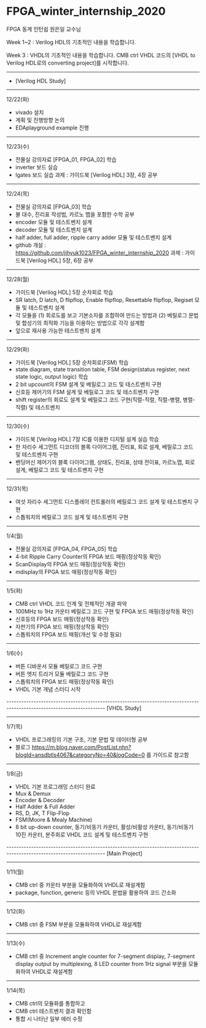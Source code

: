 # FPGA_winter_internship_2020
FPGA 동계 인턴쉽 원은일 교수님

Week 1~2 :
Verilog HDL의 기초적인 내용을 학습합니다.

Week 3 :
VHDL의 기초적인 내용을 학습합니다.
CMB ctrl VHDL 코드의 [VHDL to Verilog HDL로의 converting project]를 시작합니다.




---------------------------------------------------------------------------------------------------------------------
- [Verilog HDL Study]
----------------------------------------------------------------------------------------------------------------------
12/22(화) 
- vivado 설치
- 계획 및 진행방향 논의
- EDAplayground example 진행
--------------------------------------------------------------
12/23(수) 
- 전물실 강의자료 [FPGA_01, FPGA_02] 학습
- inverter 보드 실습 
- lgates 보드 실습
과제 : 가이드북 [Verilog HDL] 3장, 4장 공부
--------------------------------------------------------------
12/24(목)
- 전물실 강의자료 [FPGA_03] 학습
- 불 대수, 진리표 작성법, 카르노 맵을 포함한 수학 공부
- encoder 모듈 및 테스트벤치 설계
- decoder 모듈 및 테스트벤치 설계
- half adder, full adder, ripple carry adder 모듈 및 테스트벤치 설계
- github 개설 : https://github.com/jihyuk1023/FPGA_winter_internship_2020
과제 : 가이드북 [Verilog HDL] 5장, 6장 공부
------------------------------------------------------------
12/28(월)
- 가이드북 [Verilog HDL] 5장 순차회로 학습
- SR latch, D latch, D flipflop, Enable flipflop, Resettable flipflop, Regiset 모듈 및 테스트벤치 설계
- 각 모듈을 
(1) 회로도를 보고 기본소자를 조합하여 만드는 방법과 
(2) 베릴로그 문법 및 합성기의 최적화 기능을 이용하는 방법으로 
각각 설계함
- 앞으로 재사용 가능한 테스트벤치 설계

-----------------------------------------------------------
12/29(화)
- 가이드북 [Verilog HDL] 5장 순차회로(FSM) 학습
- state diagram, state transition table, FSM design(status register, next state logic, output logic) 학습
- 2 bit upcount의 FSM 설계 및 베릴로그 코드 및 테스트벤치 구현
- 신호등 제어기의 FSM 설계 및 베릴로그 코드 및 테스트벤치 구현
- shift register의 회로도 설계 및 베릴로그 코드 구현(직렬-직렬, 직렬-병렬, 병렬-직렬) 및 테스트벤치

-----------------------------------------------------------
12/30(수)
- 가이드북 [Verilog HDL] 7장 IC를 이용한 디지털 설계 실습 학습
- 한 자리수 세그먼트 디코더의 블록 다이어그램, 진리표, 회로 설계, 베릴로그 코드 및 테스트벤치 구현
- 벤딩머신 제어기의 블록 다이어그램, 상태도, 진리표, 상태 전이표, 카르노맵, 회로 설계, 베릴로그 코드 및 테스트벤치 구현

-----------------------------------------------------------
12/31(목)
- 여섯 자리수 세그먼트 디스플레이 컨트롤러의 베릴로그 코드 설계 및 테스트벤치 구현
- 스톱워치의 베릴로그 코드 설계 및 테스트벤치 구현

-----------------------------------------------------------
1/4(월)
- 전물실 강의자료 [FPGA_04, FPGA_05] 학습
- 4-bit Ripple Carry Counter의  FPGA 보드 매핑(정상작동 확인)
- ScanDisplay의 FPGA 보드 매핑(정상작동 확인)
- mdisplay의  FPGA 보드 매핑(정상작동 확인)

-----------------------------------------------------------
1/5(화)
- CMB ctrl VHDL 코드 인계 및 전체적인 개괄 파악
- 100MHz to 1Hz 카운터 베릴로그 코드 구현 및 FPGA 보드 매핑(정상작동 확인)
- 신호등의 FPGA 보드 매핑(정상작동 확인)
- 자판기의 FPGA 보드 매핑(정상작동 확인)
- 스톱워치의 FPGA 보드 매핑(개선 및 수정 필요)

-----------------------------------------------------------
1/6(수)
- 버튼 디바운서 모듈 베릴로그 코드 구현
- 버튼 엣지 트리거 모듈 베릴로그 코드 구현
- 스톱워치의 FPGA 보드 매핑(정상작동 확인)
- VHDL 기본 개념 스터디 시작

---------------------------------------------------------------------------------------------------------------------- [VHDL Study]

---------------------------------------------------------------------------------------------------------------------

1/7(목)
- VHDL 프로그래밍의 기본 구조, 기본 문법 및 데이터형 공부
- 블로그 https://m.blog.naver.com/PostList.nhn?blogId=ansdbtls4067&categoryNo=40&logCode=0 를 가이드로 참고함

-----------------------------------------------------------
1/8(금)
- VHDL 기본 프로그래밍 스터디 완료
- Mux & Demux
- Encoder & Decoder
- Half Adder & Full Adder
- RS, D, JK, T Flip-Flop
- FSM(Moore & Mealy Machine)
- 8 bit up-down counter, 동기/비동기 카운터, 활성/비활성 카운터, 동기/비동기 10진 카운터, 분주회로 VHDL 코드 설계 및 테스트벤치 구현

---------------------------------------------------------------------------------------------------------------------- [Main Project]

---------------------------------------------------------------------------------------------------------------------

1/11(월)
- CMB ctrl 중 카운터 부분을 모듈화하여 VHDL로 재설계함
- package, function, generic 등의 VHDL 문법을 활용하여 코드 간소화

-----------------------------------------------------------
1/12(화)
- CMB ctrl 중 FSM 부분을 모듈화하여 VHDL로 재설계함

-----------------------------------------------------------
1/13(수)
- CMB ctrl 중 Increment angle counter for 7-segment display, 7-segment display output by multiplexing, 8 LED counter from 1Hz signal 부분을 모듈화하여 VHDL로 재설계함

-----------------------------------------------------------
1/14(목)
- CMB ctrl의 모듈화를 통합하고
- CMB ctrl 테스트벤치 결과 확인함
- 통합 시 나타난 일부 에러 수정
